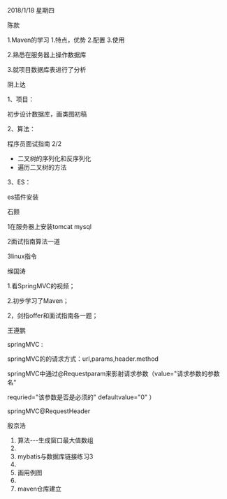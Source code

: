 2018/1/18            星期四

陈款

1.Maven的学习
	1.特点，优势
	2.配置
	3.使用
	
2.熟悉在服务器上操作数据库

3.就项目数据库表进行了分析

阴上达

1、项目：

初步设计数据库，画类图初稿

2、算法：

程序员面试指南 2/2

- 二叉树的序列化和反序列化
- 遍历二叉树的方法

3、ES：

es插件安装

石颢

1在服务器上安装tomcat mysql

2面试指南算法一道

3linux指令

缑国涛

1.看SpringMVC的视频；

2.初步学习了Maven；

2，剑指offer和面试指南各一题；

王遵鹏

   springMVC :
   
   springMVC的的请求方式：url,params,header.method
   
   springMVC中通过@Requestparam来影射请求参数（value="请求参数的参数名"
   
   requried="该参数是否是必须的" defaultvalue="0" ）
   
   springMVC@RequestHeader

殷京浩


1. 算法---生成窗口最大值数组
2. 
2. mybatis与数据库链接练习3
3. 
3. 画用例图
4. 
4. maven仓库建立















